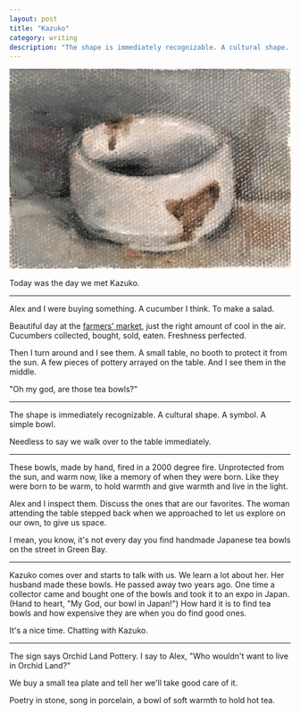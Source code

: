 ```yaml
---
layout: post
title: "Kazuko"
category: writing
description: "The shape is immediately recognizable. A cultural shape. A symbol. A simple bowl."
---
```


![Tea Bowl](/img/tea-bowl.jpg)

Today was the day we met Kazuko.

---

Alex and I were buying something. A cucumber I think. To make a salad.

Beautiful day at the [farmers' market](/farmers-market), just the right amount of cool in the air. Cucumbers collected, bought, sold, eaten. Freshness perfected.

Then I turn around and I see them. A small table, no booth to protect it from the sun. A few pieces of pottery arrayed on the table. And I see them in the middle.

"Oh my god, are those tea bowls?"

---

The shape is immediately recognizable. A cultural shape. A symbol. A simple bowl.

Needless to say we walk over to the table immediately.

---

These bowls, made by hand, fired in a 2000 degree fire. Unprotected from the sun, and warm now, like a memory of when they were born. Like they were born to be warm, to hold warmth and give warmth and live in the light.

Alex and I inspect them. Discuss the ones that are our favorites. The woman attending the table stepped back when we approached to let us explore on our own, to give us space.

I mean, you know, it's not every day you find handmade Japanese tea bowls on the street in Green Bay.

---

Kazuko comes over and starts to talk with us. We learn a lot about her. Her husband made these bowls. He passed away two years ago. One time a collector came and bought one of the bowls and took it to an expo in Japan. (Hand to heart, "My God, our bowl in Japan!") How hard it is to find tea bowls and how expensive they are when you do find good ones.

It's a nice time. Chatting with Kazuko.

---

The sign says Orchid Land Pottery. I say to Alex, "Who wouldn't want to live in Orchid Land?"

We buy a small tea plate and tell her we'll take good care of it.

Poetry in stone, song in porcelain, a bowl of soft warmth to hold hot tea.
